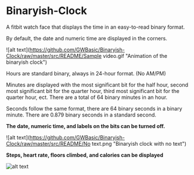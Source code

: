 # Binaryish-Clock
A fitbit watch face that displays the time in an easy-to-read binary format.

By default, the date and numeric time are displayed in the corners.

![alt text](https://github.com/GWBasic/Binaryish-Clock/raw/master/src/README/Sample video.gif "Animation of the binaryish clock")

Hours are standard binary, always in 24-hour format. (No AM/PM)

Minutes are displayed with the most significant bit for the half hour, second most
significant bit for the quarter hour, third most significant bit for the quarter hour, ect.
There are a total of 64 binary minutes in an hour.

Seconds follow the same format, there are 64 binary seconds in a binary minute. There are
0.879 binary seconds in a standard second.

**The date, numeric time, and labels on the bits can be turned off.**

![alt text](https://github.com/GWBasic/Binaryish-Clock/raw/master/src/README/No text.png "Binaryish clock with no text")

**Steps, heart rate, floors climbed, and calories can be displayed**

![alt text](https://github.com/GWBasic/Binaryish-Clock/raw/master/src/README/Corners.png "Binaryish clock with corners")
